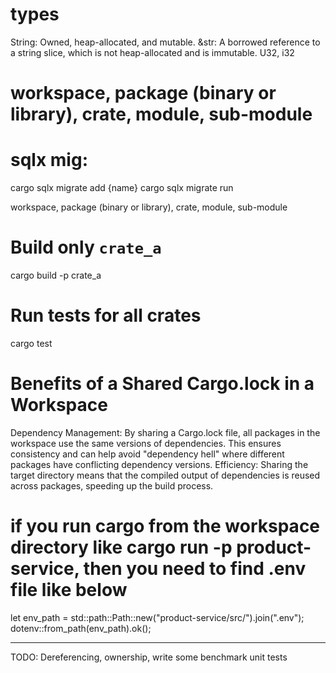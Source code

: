 # types
String: Owned, heap-allocated, and mutable.
&str: A borrowed reference to a string slice, which is not heap-allocated and is immutable.
U32, i32


# workspace, package (binary or library), crate, module, sub-module

# sqlx mig:
cargo sqlx migrate add {name}
cargo sqlx migrate run

workspace, package (binary or library), crate, module, sub-module
# Build only `crate_a`
cargo build -p crate_a
# Run tests for all crates
cargo test

# Benefits of a Shared Cargo.lock in a Workspace
Dependency Management: By sharing a Cargo.lock file, all packages in the workspace use the same versions of dependencies. This ensures consistency and can help avoid "dependency hell" where different packages have conflicting dependency versions.
Efficiency: Sharing the target directory means that the compiled output of dependencies is reused across packages, speeding up the build process.

# if you run cargo from the workspace directory like cargo run -p product-service, then you need to find .env file like below
let env_path = std::path::Path::new("product-service/src/").join(".env");
dotenv::from_path(env_path).ok();

------
TODO:
Dereferencing, ownership, 
write some benchmark
unit tests
